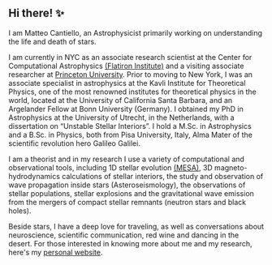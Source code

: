 ## Hi there! :sparkles:
I am Matteo Cantiello, an Astrophysicist primarily working on understanding the life and death of stars. 

I am currently in NYC as an associate research scientist at the Center for Computational Astrophysics [(Flatiron Institute)](https://www.simonsfoundation.org/flatiron/) and a visiting associate researcher at [Princeton University](https://web.astro.princeton.edu/people/matteo-cantiello).  Prior to moving to New York, I was an associate specialist in astrophysics at the Kavli Institute for Theoretical Physics, one of the most renowned institutes for theoretical physics in the world, located at the University of California Santa Barbara, and an Argelander Fellow at Bonn University (Germany). I obtained my PhD in Astrophysics at the University of Utrecht, in the Netherlands, with a dissertation on “Unstable Stellar Interiors”. I hold a M.Sc. in Astrophysics and a B.Sc. in Physics, both from Pisa University, Italy, Alma Mater of the scientific revolution hero Galileo Galilei. 

I am a theorist and in my research I use a variety of computational and observational tools, including 1D stellar evolution [(MESA)](http://mesa.sourceforge.net/), 3D magneto-hydrodynamics calculations of stellar interiors, the study and observation of wave propagation inside stars (Asteroseismology), the observations of stellar populations, stellar explosions and the gravitational wave emission from the mergers of compact stellar remnants (neutron stars and black holes).

Beside stars, I have a deep love for traveling, as well as conversations about neuroscience, scientific communication, red wine and dancing in the desert.
For those interested in knowing more about me and my research, here's my [personal website](https://www.stellarphysics.org/).
